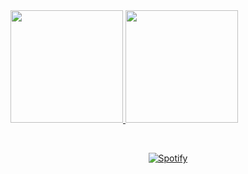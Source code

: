 
<a href="https://github.com/goncalomf20">
  <img height="180em" src="https://github-readme-stats.vercel.app/api?username=goncalomf20&theme=tokyonight&show_icons=true"/>
  <img height="180em" src="https://github-readme-stats.vercel.app/api/top-langs/?username=goncalomf20&theme=tokyonight&layout=compact" />
</a>

<!--
**goncalomf20/goncalomf20** is a ✨ _special_ ✨ repository because its `README.md` (this file) appears on your GitHub profile.

Here are some ideas to get you started:

- 🔭 I’m currently working on ...
- 🌱 I’m currently learning ...
- 👯 I’m looking to collaborate on ...
- 🤔 I’m looking for help with ...
- 💬 Ask me about ...
- 📫 How to reach me: ...
- 😄 Pronouns: ...
- ⚡ Fun fact: ...
-->

&nbsp;<div align="center">
  [![Spotify](https://forked-playlist-setup-icqk-4tw8gigxg-goncalomf20.vercel.app/api/spotify?background_color=17202A&border_color=ffffff)](https://open.spotify.com/user/11182891479)
</div>
